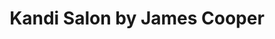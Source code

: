 ---
title: "Kandi Salon by James Cooper"
url: /angeles-city/kandi-salon-by-james-cooper/
shop: Friseur
---